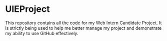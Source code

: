 UIEProject
==========

This repository contains all the code for my Web Intern Candidate Project. It is strictly being used to help me better manage my project and demonstrate my ability to use GitHub effectively.

